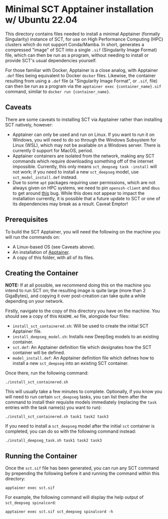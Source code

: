 # Minimal SCT Apptainer installation w/ Ubuntu 22.04

This directory contains files needed to install a minimal Apptainer (formally Singularity) instance of SCT, for use on High Performance Computing (HPC) clusters which do not support Conda/Mamba. In short, generates a compressed "image" of SCT into a single `.sif` (Singularity Image Format) file, which can then be run as a program, without needing to install or provide SCT's usual dependencies yourself.

For those familiar with Docker, Apptainer is a close analog, with Apptainer `.def` files being equivalent to Docker `docker` files. Likewise, the container resulting from using a `.def` file (a "Singularity Image Format", or `.sif`, file) can then be run as a program via the `apptainer exec {container_name}.sif` command, similar to `docker run {container_name}`.

## Caveats

There are some caveats to installing SCT via Apptainer rather than installing SCT natively, however: 

* Apptainer can only be used and run on Linux. If you want to run it on Windows, you will need to do so through the Windows Subsystem for Linux (WSL), which may not be available on a Windows server. There is currently 0 support for MacOS, period.
* Apptainer containers are isolated from the network, making any SCT commands which require downloading something off of the internet impossible. Currently, this only means `sct_deepseg task -install` will not work; if you need to install a new `sct_deepseg` model, use `sct_model_install.def` instead.
* Due to some `apt` packages requiring user permissions, which are not always given on HPC systems, we need to pin `openssh-client` and `dbus` to get around [this](https://github.com/apptainer/apptainer/issues/1822#issuecomment-2051581258) bug. While this does not appear to impact the installation currently, it is possible that a future update to SCT or one of its dependencies may break as a result. Caveat Emptor!

## Prerequisites

To build the SCT Apptainer, you will need the following on the machine you will run the commands on:

* A Linux-based OS (see Caveats above).
* An installation of [Apptainer](https://apptainer.org/docs/admin/main/installation.html).
* A copy of this folder, with all of its files.

## Creating the Container

**NOTE:** If at all possible, we recommend doing this on the machine you intend to run SCT on; the resulting image is quite large (more than 2 GigaBytes), and copying it over post-creation can take quite a while depending on your network.

Firstly, navigate to the copy of this directory you have on the machine. You should see a copy of this `README.md` file, alongside four files: 
* `install_sct_containered.sh`: Will be used to create the initial SCT Apptainer file.
* `install_deepseg_model.sh`: Installs new DeepSeg models to an existing container.
* `sct.def`: An Apptainer definition file which designates how the SCT container will be defined.
* `model_install.def`: An Apptainer definition file which defines how to install a new `sct_deepseg` into an existing SCT container.

Once there, run the following command:

    ./install_sct_containered.sh

This will usually take a few minutes to complete. Optionally, if you know you will need to run certain `sct_deepseg` tasks, you can list them after the command to install their requisite models immediately (replacing the `task` entries with the task name(s) you want to run):

    ./install_sct_containered.sh task1 task2 task3

If you need to install a `sct_deepseg` model after the initial `sct` container is completed, you can do so with the following command instead: 

    ./install_deepseg_task.sh task1 task2 task3

## Running the Container

Once the `sct.sif` file has been generated, you can run any SCT command by prepending the following before it and running the command within this directory:

    apptainer exec sct.sif

For example, the following command will display the help output of `sct_deepseg spinalcord`:

    apptainer exec sct.sif sct_deepseg spinalcord -h    
